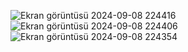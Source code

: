 ![Ekran görüntüsü 2024-09-08 224416](https://github.com/user-attachments/assets/34379fe9-3f4a-44aa-8725-8a30cf625b75)
![Ekran görüntüsü 2024-09-08 224406](https://github.com/user-attachments/assets/f61ac99f-32d1-4d39-bc60-0a6295cd5061)
![Ekran görüntüsü 2024-09-08 224354](https://github.com/user-attachments/assets/b5a9e390-ebc0-4b9b-a9c9-992884c37717)
